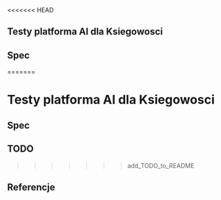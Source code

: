 <<<<<<< HEAD
## Testy platforma AI dla Ksiegowosci

## Spec

=======
# Testy platforma AI dla Ksiegowosci

## Spec

## TODO

>>>>>>> add_TODO_to_README
## Referencje
